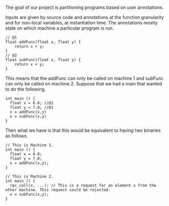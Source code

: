 The goal of our project is partitioning programs based on user annotations. 

Inputs are given by source code and annotations at the function granularity and for non-local variables, at instantiation time. The annotations mostly state on which machine a particular program is run. 

```
// @1
float addFunc(float x, float y) {
    return x + y;
}
// @2
float subFunc(float x, float y) {
    return x + y;
}
```

This means that the addFunc can only be called on machine 1 and subFunc can only be called on machine 2. Suppose that we had a main that wanted to do the following. 

```
int main () {
  float x = 6.0; //@1
  float y = 7.0; //@1
  x = addFunc(x,y)
  x = subFunc(x,y)
}
```
Then what we have is that this would be equivalent to having two binaries as follows.

```
// This is Machine 1.
int main () {
  float x = 6.0;
  float y = 7.0;
  x = addFunc(x,y);
}
```

```
// This is Machine 2.
int main () {
  rpc_call(x, ...); // This is a request for an element x from the other machine. This request could be rejected. 
  x = subFunc(x,y);
}
